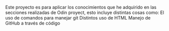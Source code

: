 Este proyecto es para aplicar los conocimientos que he adquirido en las secciones realizadas de Odin proyect, esto incluye distintas cosas como:
El uso de comandos para manejar git
Distintos uso de HTML
Manejo de GitHub a través de código